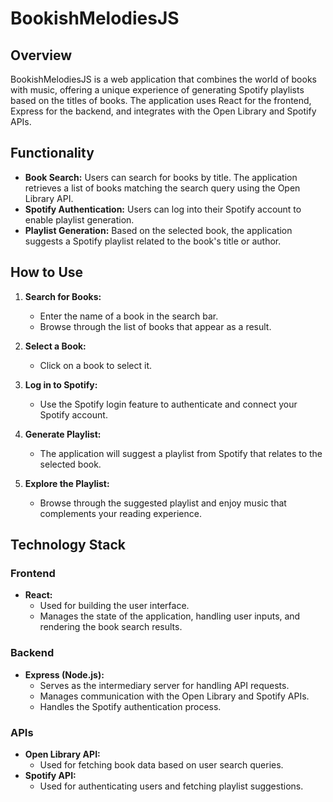 # BookishMelodiesJS

## Overview

BookishMelodiesJS is a web application that combines the world of books with music, offering a unique experience of generating Spotify playlists based on the titles of books. The application uses React for the frontend, Express for the backend, and integrates with the Open Library and Spotify APIs.

## Functionality

- **Book Search:** Users can search for books by title. The application retrieves a list of books matching the search query using the Open Library API.
- **Spotify Authentication:** Users can log into their Spotify account to enable playlist generation.
- **Playlist Generation:** Based on the selected book, the application suggests a Spotify playlist related to the book's title or author.

## How to Use

1. **Search for Books:**
   - Enter the name of a book in the search bar.
   - Browse through the list of books that appear as a result.

2. **Select a Book:**
   - Click on a book to select it.

3. **Log in to Spotify:**
   - Use the Spotify login feature to authenticate and connect your Spotify account.

4. **Generate Playlist:**
   - The application will suggest a playlist from Spotify that relates to the selected book.

5. **Explore the Playlist:**
   - Browse through the suggested playlist and enjoy music that complements your reading experience.

## Technology Stack

### Frontend

- **React:**
  - Used for building the user interface.
  - Manages the state of the application, handling user inputs, and rendering the book search results.

### Backend

- **Express (Node.js):**
  - Serves as the intermediary server for handling API requests.
  - Manages communication with the Open Library and Spotify APIs.
  - Handles the Spotify authentication process.

### APIs

- **Open Library API:**
  - Used for fetching book data based on user search queries.
- **Spotify API:**
  - Used for authenticating users and fetching playlist suggestions.


